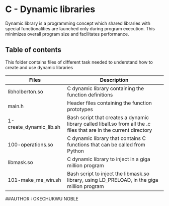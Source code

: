 # C - Dynamic libraries

Dynamic library is a programming concept which shared libraries with special functionalities are launched only during program execution.
This minimizes overall program size and facilitates performance.

## Table of contents

This folder contains files of different task needed to understand how to create and use dynamic libraries

|Files|	Description|
|----|--------------|
|libholberton.so|	C dynamic library containing the function definitions|
|main.h|Header files containing the function prototypes|
|1-create_dynamic_lib.sh|Bash script that creates a dynamic library called liball.so from all the .c files that are in the current directory|
|100-operations.so|C dynamic library that contains C functions that can be called from Python|
|libmask.so|C dynamic library to inject in a giga million program|
|101-make_me_win.sh|Bash script to inject the libmask.so library, using LD_PRELOAD, in the giga million program|

##AUTHOR : OKECHUKWU NOBLE
